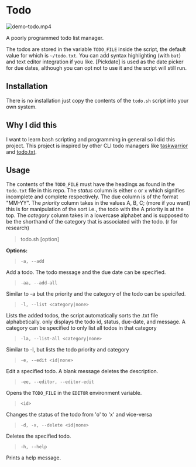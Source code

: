 # Todo

![demo-todo.mp4]()

A poorly programmed todo list manager. 

The todos are stored in the variable `TODO_FILE` inside the script, the default
value for which is `~/todo.txt`. You can add syntax highlighting (with `bat`)
and text editor integration if you like. [Pickdate] is used as the date picker
for due dates, although you can opt not to use it and the script will still
run.

## Installation

There is no installation just copy the contents of the `todo.sh` script into
your own system. 

## Why I did this

I want to learn bash scripting and programming in general so I did this
project. This project is inspired by other CLI todo managers like
[taskwarrior][2] and [todo.txt][3].

## Usage

The contents of the `TODO_FILE` must have the headings as found in the
`todo.txt` file in this repo. The *status* column is either `o` or `x` which
signifies incomplete and complete respectively. The due column is of the format
"MM-YY". The *priority* column takes in the values A, B, C; (more if you want)
this is for manipulation of the sort i.e., the todo with the A priority is at
the top. The *category* column takes in a lowercase alphabet and is supposed to
be the shorthand of the category that is associated with the todo. (r for
research)

> todo.sh [option] <argument>

**Options:**

> `-a, --add `

Add a todo. The todo message and the due date can be specified.

> `-aa, --add-all`

Similar to -a but the priority and the category of the todo can be speicifed.

> `-l, --list <category|none>`

Lists the added todos, the script automatically sorts the .txt file
alphabetically. only displays the todo id, status, due-date, and message. A
category can be specified to only list all todos in that category

> `-la, --list-all <category|none>`

Similar to -l, but lists the todo priority and category

> `-e, --edit <id|none>`

Edit a specified todo. A blank message deletes the description.

> `-ee, --editor, --editor-edit`

Opens the `TODO_FILE` in the `EDITOR` environment variable.

> `<id>`

Changes the status of the todo from 'o' to 'x' and vice-versa

> `-d, -x, --delete <id|none>`

Deletes the specified todo.

> `-h, --help`

Prints a help message.

[1]: https://github.com/maraloon/pickdate
[2]: https://github.com/GothenburgBitFactory/taskwarrior
[3]: https://github.com/todotxt/todo.txt-cli
